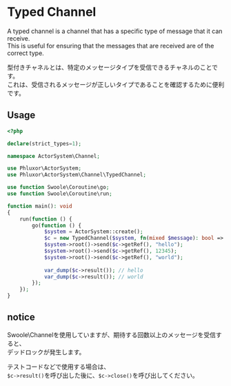 # Typed Channel

A typed channel is a channel that has a specific type of message that it can receive.  
This is useful for ensuring that the messages that are received are of the correct type.  

型付きチャネルとは、特定のメッセージタイプを受信できるチャネルのことです。    
これは、受信されるメッセージが正しいタイプであることを確認するために便利です。  

## Usage

```php
<?php

declare(strict_types=1);

namespace ActorSystem\Channel;

use Phluxor\ActorSystem;
use Phluxor\ActorSystem\Channel\TypedChannel;

use function Swoole\Coroutine\go;
use function Swoole\Coroutine\run;

function main(): void 
{
    run(function () {
        go(function () {
            $system = ActorSystem::create();
            $c = new TypedChannel($system, fn(mixed $message): bool => is_string($message));
            $system->root()->send($c->getRef(), "hello");
            $system->root()->send($c->getRef(), 12345);
            $system->root()->send($c->getRef(), "world");
            
            var_dump($c->result()); // hello
            var_dump($c->result()); // world
        });
    });
}
```

## notice

Swoole\Channelを使用していますが、期待する回数以上のメッセージを受信すると、  
デッドロックが発生します。  

テストコードなどで使用する場合は、  
`$c->result()`を呼び出した後に、`$c->close()`を呼び出してください。  

